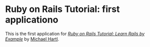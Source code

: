 # Ruby on Rails Tutorial: first applicationo

This is the first application for
[*Ruby on Rails Tutorial: Learn Rails by Example*](http://railstutorial.org/)
by [Michael Hartl](http://michaelhartl.com).
